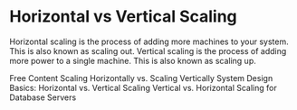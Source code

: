 # Horizontal vs Vertical Scaling

Horizontal scaling is the process of adding more machines to your system. This is also known as scaling out. Vertical scaling is the process of adding more power to a single machine. This is also known as scaling up.

<ResourceGroupTitle>Free Content</ResourceGroupTitle>
<BadgeLink colorScheme='yellow' badgeText='Read' href='https://www.section.io/blog/scaling-horizontally-vs-vertically/'>Scaling Horizontally vs. Scaling Vertically</BadgeLink>
<BadgeLink colorScheme='red' badgeText='Watch' href='https://www.youtube.com/watch?v=xpDnVSmNFX0'>System Design Basics: Horizontal vs. Vertical Scaling</BadgeLink>
<BadgeLink colorScheme='red' badgeText='Watch' href='https://www.youtube.com/watch?v=R99R-SNbo9g'>Vertical vs. Horizontal Scaling for Database Servers</BadgeLink>

